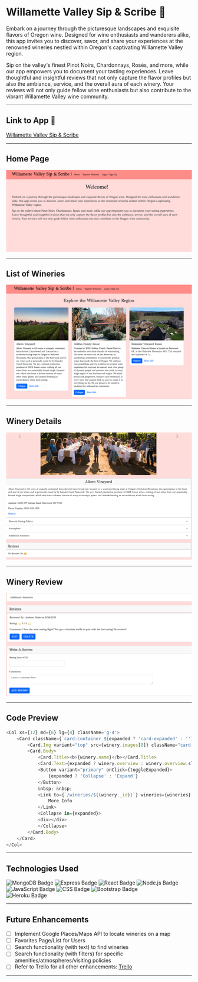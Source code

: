 # Willamette Valley Sip & Scribe :wine_glass:

Embark on a journey through the picturesque landscapes and exquisite flavors of Oregon wine. Designed for wine enthusiasts and wanderers alike, this app invites you to discover, savor, and share your experiences at the renowned wineries nestled within Oregon's captivating Willamette Valley region.

Sip on the valley's finest Pinot Noirs, Chardonnays, Rosés, and more, while our app empowers you to document your tasting experiences. Leave thoughtful and insightful reviews that not only capture the flavor profiles but also the ambiance, service, and the overall aura of each winery. Your reviews will not only guide fellow wine enthusiasts but also contribute to the vibrant Willamette Valley wine community.

---

## Link to App :link:
[Willamette Valley Sip & Scribe](https://w-v-sip-and-scribe-a962479193e6.herokuapp.com/)

---

## Home Page 
![home page](public/images/index.png)

---

## List of Wineries
![explore wineries page](public/images/explore-wineries.png)

---

## Winery Details
![winery details page](public/images/winery-details.png)

---

## Winery Review
![winery review](public/images/review.png)

---

## Code Preview
```js
<Col xs={12} md={6} lg={4} className='g-4'>
    <Card className={`card-container ${expanded ? 'card-expanded' : ''}`}>
        <Card.Img variant="top" src={winery.images[0]} className="card-image" />
        <Card.Body>
            <Card.Title><b>{winery.name}</b></Card.Title>
            <Card.Text>{expanded ? winery.overview : winery.overview.slice(0, 120) + '...'}</Card.Text>
            <Button variant="primary" onClick={toggleExpanded}>
                {expanded ? 'Collapse' : 'Expand'}
            </Button>
            &nbsp; &nbsp;
            <Link to={`/wineries/${(winery._id)}`} wineries={wineries} atmospheres={atmospheres} additionalAmenities={additionalAmenities} visitingPolicies={visitingPolicies}>
                More Info
            </Link>
            <Collapse in={expanded}>
            <div></div>
            </Collapse>
        </Card.Body>
    </Card>
</Col>

```
---
## Technologies Used
 ![MongoDB Badge](https://img.shields.io/badge/MongoDB-4EA94B?style=for-the-badge&logo=mongodb&logoColor=white)
 ![Express Badge](https://img.shields.io/badge/Express.js-000000?style=for-the-badge&logo=express&logoColor=white)
 ![React Badge](https://img.shields.io/badge/React-20232A?style=for-the-badge&logo=react&logoColor=61DAFB)
 ![Node.js Badge](https://img.shields.io/badge/Node.js-339933?style=for-the-badge&logo=nodedotjs&logoColor=white)
 <br>
 ![JavaScript Badge](https://img.shields.io/badge/JavaScript-323330?style=for-the-badge&logo=javascript&logoColor=F7DF1E)
 ![CSS Badge](https://img.shields.io/badge/CSS3-1572B6?style=for-the-badge&logo=css3&logoColor=white)
 ![Bootstrap Badge](https://img.shields.io/badge/Bootstrap-563D7C?style=for-the-badge&logo=bootstrap&logoColor=white)
 <br>
 ![Heroku Badge](https://img.shields.io/badge/Heroku-430098?style=for-the-badge&logo=heroku&logoColor=white)

---
## Future Enhancements
   - [ ] Implement Google Places/Maps API to locate wineries on a map
   - [ ] Favorites Page/List for Users
   - [ ] Search functionality (with text) to find wineries
   - [ ] Search functionality (with filters) for specific amenities/atmospheres/visiting policies
   - [ ] Refer to Trello for all other enhancements: [Trello](https://trello.com/b/B6NVamFs/oregon-wine-app-mern-stack)
---

